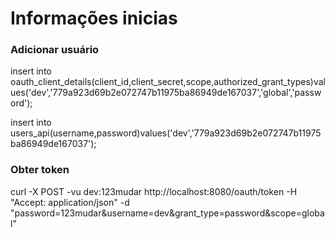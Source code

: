 <h1>Informações inicias</h1>
  
  <h3>Adicionar usuário</h3>
  insert into oauth_client_details(client_id,client_secret,scope,authorized_grant_types)values('dev','779a923d69b2e072747b11975ba86949de167037','global','password');
  
  insert into users_api(username,password)values('dev','779a923d69b2e072747b11975ba86949de167037');
  
  <h3>Obter token</h3>
  curl -X POST -vu dev:123mudar http://localhost:8080/oauth/token -H "Accept: application/json" -d "password=123mudar&username=dev&grant_type=password&scope=global"
